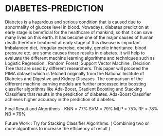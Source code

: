 # DIABETES-PREDICTION
Diabetes is a hazardous and serious condition that is caused due to abnormality of glucose level in blood. Nowadays, diabetes prediction at early stage is beneficial for the healthcare of mankind, so that it can save many lives on this earth. It has become one of the major causes of human death therefore treatment at early stage of this disease is important. Imbalanced diet, irregular exercise, obesity, genetic inheritance, blood pressure etc, are some causes those results in diabetes.
It will help to evaluate the different machine learning algorithms and techniques such as Logistic Regression , Random Forest ,Support Vector Machine , Decision Tree that are used by different researchers. This paper will proceed the PIMA dataset which is fetched originally from the National Institute of Diabetes and Digestive and Kidney Diseases. The comparison of the different machine learning models are further processed into boosting classifier algorithms like Ada-Boost, Gradient Boosting and Stacking Classifiers that results in the prediction of diabetes. Ada-Boost Classifier achieves higher accuracy in the prediction of diabetes. 


Final Result and Algorithms -
KNN = 77%
SVM = 79%
MLP = 75%
RF  = 78%
NB  = 76%

Future Work : Try for Stacking Classifier Algorithms. ( Combining two or more algorithms to increase the efficiency of result )
